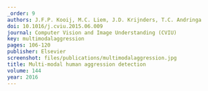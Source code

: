 ```yaml
---
_order: 9
authors: J.F.P. Kooij, M.C. Liem, J.D. Krijnders, T.C. Andringa
doi: 10.1016/j.cviu.2015.06.009
journal: Computer Vision and Image Understanding (CVIU)
key: multimodalaggression
pages: 106-120
publisher: Elsevier
screenshot: files/publications/multimodalaggression.jpg
title: Multi-modal human aggression detection
volume: 144
year: 2016
---
```


